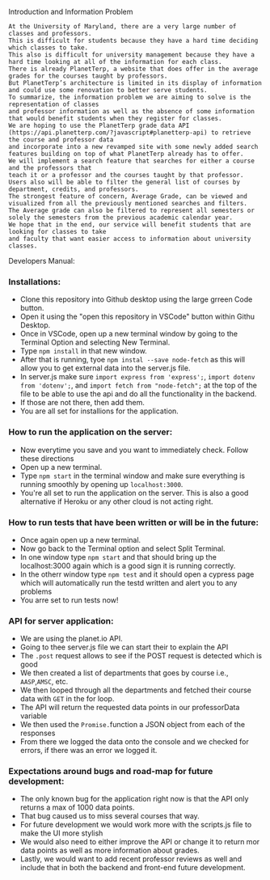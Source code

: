 Introduction and Information Problem

    At the University of Maryland, there are a very large number of classes and professors.
    This is difficult for students because they have a hard time deciding which classes to take.
    This also is difficult for university management because they have a hard time looking at all of the information for each class. 
    There is already PlanetTerp, a website that does offer in the average grades for the courses taught by professors. 
    But PlanetTerp’s architecture is limited in its display of information and could use some renovation to better serve students. 
    To summarize, the information problem we are aiming to solve is the representation of classes
    and professor information as well as the absence of some information that would benefit students when they register for classes.
    We are hoping to use the PlanetTerp grade data API (https://api.planetterp.com/?javascript#planetterp-api) to retrieve the course and professor data 
    and incorporate into a new revamped site with some newly added search features building on top of what PlanetTerp already has to offer. 
    We will implement a search feature that searches for either a course and the professors that
    teach it or a professor and the courses taught by that professor. 
    Users also will be able to filter the general list of courses by department, credits, and professors. 
    The strongest feature of concern, Average Grade, can be viewed and visualized from all the previously mentioned searches and filters.
    The Average grade can also be filtered to represent all semesters or solely the semesters from the previous academic calendar year. 
    We hope that in the end, our service will benefit students that are looking for classes to take
    and faculty that want easier access to information about university classes.

Developers Manual:

### Installations:
* Clone this repository into Github desktop using the large grreen Code button. 
* Open it using the "open this repository in VSCode" button within Githu Desktop.
* Once in VSCode, open up a new terminal window by going to the Terminal Option and selecting New Terminal.
* Type `npm install` in that new window.
* After that is running, tyoe `npm instal --save node-fetch` as this will allow you to get external data into the server.js file.
* In server.js make sure  `import express from 'express';`, `import dotenv from 'dotenv';`, and `import fetch from "node-fetch";` at the top of the file to be able to use the api and do all the functionality in the backend.
* If those are not there, then add them.
* You are all set for installions for the application.

### How to run the application on the server:
* Now everytime you save and you want to immediately check. Follow these directions 
* Open up a new terminal.
* Type `npm start` in the terminal window and make sure everything is running smoothly by opening up `localhost:3000`.
* You're all set to run the application on the server. This is also a good alternative if Heroku or any other cloud is not acting right.

### How to run tests that have been written or will be in the future:
* Once again open up a new terminal.
* Now go back to the Terminal option and select Split Terminal.
* In one window type `npm start` and that should bring up the localhost:3000 again which is a good sign it is running correctly.
* In the otherr window type `npm test` and it should open a cypress page which will automatically run the testd written and alert you to any problems
* You arre set to run tests now!


### API for server application:
* We are using the planet.io API.
* Going to thee server.js file we can start their to explain the API
* The `.post` request allows to see if the POST request is detected which is good 
* We then created a list of departments that goes by course i.e., `AASP`,`AMSC`, etc.
* We then looped through all the departments and fetched their course data with `GET` in the for loop.
* The API will return the requested data points in our professorData variable
* We then used the `Promise.`function a JSON object from each of the responses
* From there we logged the data onto the console and we checked for errors, if there was an error we logged it.

### Expectations around bugs and road-map for future development:
* The only known bug for the application right now is that the API only returns a max of 1000 data points. 
* That bug caused us to miss several courses that way.
* For future development we would work more with the scripts.js file to make the UI more stylish
* We would also need to either improve the API or change it to return mor data points as well as more information about grades.
* Lastly, we would want to add recent professor reviews as well and include that in both the backend and front-end future development.